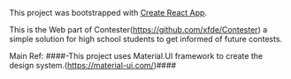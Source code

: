 This project was bootstrapped with [Create React App](https://github.com/facebook/create-react-app).

This is the Web part of Contester(https://github.com/xfde/Contester) a simple solution for high school students to get informed of future contests.

Main Ref:
####-This project uses Material.UI framework to create the design system.(https://material-ui.com/)####
